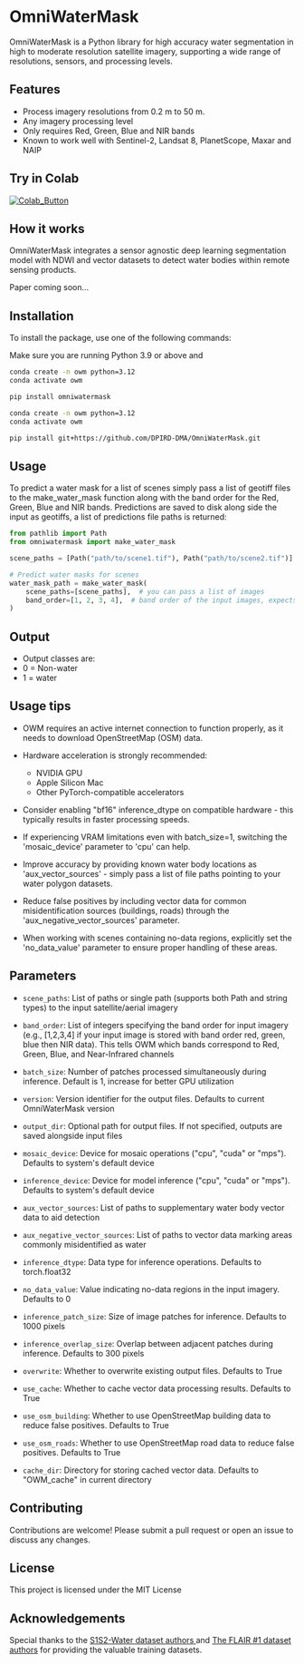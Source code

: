 # OmniWaterMask

OmniWaterMask is a Python library for high accuracy water segmentation in high to moderate resolution satellite imagery, supporting a wide range of resolutions, sensors, and processing levels.

## Features

-   Process imagery resolutions from 0.2 m to 50 m.
-   Any imagery processing level
-   Only requires Red, Green, Blue and NIR bands
-   Known to work well with Sentinel-2, Landsat 8, PlanetScope, Maxar and NAIP

## Try in Colab

[![Colab_Button]][Link]

[Link]: https://colab.research.google.com/drive/15qgTgk4XiWcSzllNt4CtFU7pDSNrKLHk?usp=sharing 'Try OmniWaterMask In Colab'

[Colab_Button]: https://img.shields.io/badge/Try%20in%20Colab-grey?style=for-the-badge&logo=google-colab

## How it works
OmniWaterMask integrates a sensor agnostic deep learning segmentation model with NDWI and vector datasets to detect water bodies within remote sensing products.

Paper coming soon...

## Installation

To install the package, use one of the following commands:

Make sure you are running Python 3.9 or above and  

```bash
conda create -n owm python=3.12
conda activate owm

pip install omniwatermask
```

```bash
conda create -n owm python=3.12
conda activate owm

pip install git+https://github.com/DPIRD-DMA/OmniWaterMask.git
```

## Usage

To predict a water mask for a list of scenes simply pass a list of geotiff files to the make_water_mask function along with the band order for the Red, Green, Blue and NIR bands. Predictions are saved to disk along side the input as geotiffs, a list of predictions file paths is returned:

```python
from pathlib import Path
from omniwatermask import make_water_mask

scene_paths = [Path("path/to/scene1.tif"), Path("path/to/scene2.tif")]

# Predict water masks for scenes
water_mask_path = make_water_mask(
    scene_paths=[scene_paths],  # you can pass a list of images
    band_order=[1, 2, 3, 4],  # band order of the input images, expects RGB+NIR
)
```
## Output
- Output classes are:
- 0 = Non-water
- 1 = water

## Usage tips

-   OWM requires an active internet connection to function properly, as it needs to download OpenStreetMap (OSM) data.
-   Hardware acceleration is strongly recommended:
    -   NVIDIA GPU
    -   Apple Silicon Mac
    -   Other PyTorch-compatible accelerators
-   Consider enabling "bf16" inference_dtype on compatible hardware - this typically results in faster processing speeds.
-   If experiencing VRAM limitations even with batch_size=1, switching the 'mosaic_device' parameter to 'cpu' can help.
-   Improve accuracy by providing known water body locations as 'aux_vector_sources' - simply pass a list of file paths pointing to your water polygon datasets.
-   Reduce false positives by including vector data for common misidentification sources (buildings, roads) through the 'aux_negative_vector_sources' parameter.

-   When working with scenes containing no-data regions, explicitly set the 'no_data_value' parameter to ensure proper handling of these areas.


## Parameters

-    `scene_paths`: List of paths or single path (supports both Path and string types) to the input satellite/aerial imagery

-    `band_order`: List of integers specifying the band order for input imagery (e.g., [1,2,3,4] if your input image is stored with band order red, green, blue then NIR data). This tells OWM which bands correspond to Red, Green, Blue, and Near-Infrared channels

-    `batch_size`: Number of patches processed simultaneously during inference. Default is 1, increase for better GPU utilization

-    `version`: Version identifier for the output files. Defaults to current OmniWaterMask version

-    `output_dir`: Optional path for output files. If not specified, outputs are saved alongside input files

-    `mosaic_device`: Device for mosaic operations ("cpu", "cuda" or "mps"). Defaults to system's default device

-    `inference_device`: Device for model inference ("cpu", "cuda" or "mps"). Defaults to system's default device

-    `aux_vector_sources`: List of paths to supplementary water body vector data to aid detection

-    `aux_negative_vector_sources`: List of paths to vector data marking areas commonly misidentified as water

-    `inference_dtype`: Data type for inference operations. Defaults to torch.float32

-    `no_data_value`: Value indicating no-data regions in the input imagery. Defaults to 0

-    `inference_patch_size`: Size of image patches for inference. Defaults to 1000 pixels

-    `inference_overlap_size`: Overlap between adjacent patches during inference. Defaults to 300 pixels

-    `overwrite`: Whether to overwrite existing output files. Defaults to True

-    `use_cache`: Whether to cache vector data processing results. Defaults to True

-    `use_osm_building`: Whether to use OpenStreetMap building data to reduce false positives. Defaults to True

-    `use_osm_roads`: Whether to use OpenStreetMap road data to reduce false positives. Defaults to True

-    `cache_dir`: Directory for storing cached vector data. Defaults to "OWM_cache" in current directory


## Contributing

Contributions are welcome! Please submit a pull request or open an issue to discuss any changes.

## License

This project is licensed under the MIT License

## Acknowledgements

Special thanks to the [S1S2-Water dataset authors ](https://github.com/MWieland/s1s2_water) and [The FLAIR #1 dataset authors](https://ignf.github.io/FLAIR/) for providing the valuable training datasets.
